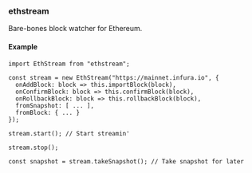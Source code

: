 ### ethstream

Bare-bones block watcher for Ethereum.

#### Example
```
import EthStream from "ethstream";

const stream = new EthStream("https://mainnet.infura.io", {
  onAddBlock: block => this.importBlock(block),
  onConfirmBlock: block => this.confirmBlock(block),
  onRollbackBlock: block => this.rollbackBlock(block),
  fromSnapshot: [ ... ],
  fromBlock: { ... }
});

stream.start(); // Start streamin'

stream.stop();

const snapshot = stream.takeSnapshot(); // Take snapshot for later
```
